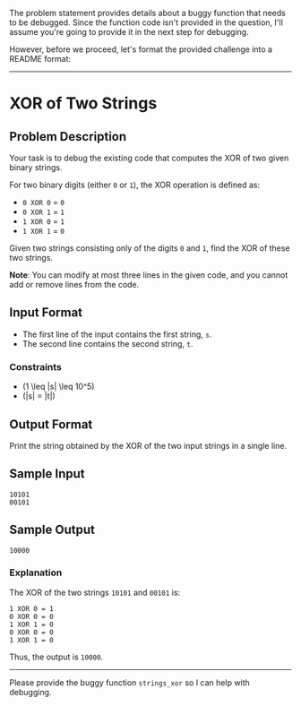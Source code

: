 The problem statement provides details about a buggy function that needs to be debugged. Since the function code isn't provided in the question, I'll assume you're going to provide it in the next step for debugging.

However, before we proceed, let's format the provided challenge into a README format:

---

# XOR of Two Strings

## Problem Description

Your task is to debug the existing code that computes the XOR of two given binary strings.

For two binary digits (either `0` or `1`), the XOR operation is defined as:
- `0 XOR 0` = `0`
- `0 XOR 1` = `1`
- `1 XOR 0` = `1`
- `1 XOR 1` = `0`

Given two strings consisting only of the digits `0` and `1`, find the XOR of these two strings.

**Note**: You can modify at most three lines in the given code, and you cannot add or remove lines from the code.

## Input Format

- The first line of the input contains the first string, `s`.
- The second line contains the second string, `t`.

### Constraints

- \(1 \leq |s| \leq 10^5\)
- \(|s| = |t|\)

## Output Format

Print the string obtained by the XOR of the two input strings in a single line.

## Sample Input

```
10101
00101
```

## Sample Output

```
10000
```

### Explanation

The XOR of the two strings `10101` and `00101` is:
```
1 XOR 0 = 1
0 XOR 0 = 0
1 XOR 1 = 0
0 XOR 0 = 0
1 XOR 1 = 0
```

Thus, the output is `10000`.

---

Please provide the buggy function `strings_xor` so I can help with debugging.